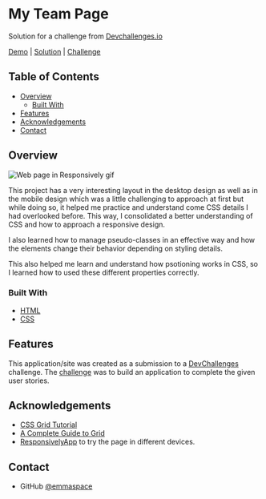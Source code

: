 # My Team Page

Solution for a challenge from  [Devchallenges.io](http://devchallenges.io)

[Demo](https://myteampage-devchallenges.glitch.me/) | [Solution](https://github.com/emmaspace/404-not-found-devChallenges) | [Challenge](https://devchallenges.io/challenges/wBunSb7FPrIepJZAg0sY) 

## Table of Contents

- [Overview](#overview)
  - [Built With](#built-with)
- [Features](#features)
- [Acknowledgements](#acknowledgements)
- [Contact](#contact)

## Overview

![Web page in Responsively gif](https://cdn.glitch.com/9969d4b0-7dc7-4ded-ad92-a149776350ee%2FMy%20team%20page.gif?v=1620782241606)

This project has a very interesting layout in the desktop design as well as in the mobile design which was a little challenging to approach at first but while doing so, it helped me practice and understand come CSS details I had overlooked before. This way, I consolidated a better understanding of CSS and how to approach a responsive design. 

I also learned how to manage pseudo-classes in an effective way and how the elements change their behavior depending on styling details.

This also helped me learn and understand how psotioning works in CSS, so I learned how to used these different properties correctly.

### Built With

- [HTML](https://html.com/)
- [CSS](https://www.w3.org/Style/CSS/Overview.en.html)

## Features

This application/site was created as a submission to a [DevChallenges](https://devchallenges.io/challenges) challenge. The [challenge](https://devchallenges.io/challenges/hhmesazsqgKXrTkYkt0U) was to build an application to complete the given user stories.


## Acknowledgements

- [CSS Grid Tutorial](https://www.youtube.com/watch?v=EFafSYg-PkI)
- [A Complete Guide to Grid](https://css-tricks.com/snippets/css/complete-guide-grid/)
- [ResponsivelyApp](https://responsively.app/) to try the page in different devices.

## Contact

- GitHub [@emmaspace](https://github.com/emmaspace)
